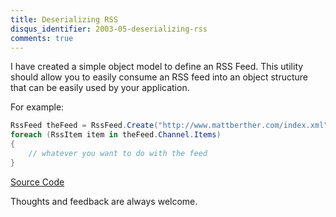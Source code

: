 ```yaml
---
title: Deserializing RSS
disqus_identifier: 2003-05-deserializing-rss
comments: true
---
```


I have created a simple object model to define an RSS Feed. This utility should allow you to easily consume an RSS feed into an object structure that can be easily used by your application.

For example:

``` csharp
RssFeed theFeed = RssFeed.Create("http://www.mattberther.com/index.xml")
foreach (RssItem item in theFeed.Channel.Items)
{
    // whatever you want to do with the feed
}
```

[Source Code][1]

Thoughts and feedback are always welcome.

[1]:https://gist.github.com/3762779
